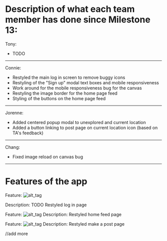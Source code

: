 # Description of what each team member has done since Milestone 13:


Tony:
- TODO


---

Connie:
- Restyled the main log in screen to remove buggy icons
- Restyling of the "Sign up" modal text boxes and mobile responsiveness
- Work around for the mobile responsiveness bug for the canvas
- Restyling the image border for the home page feed
- Styling of the buttons on the home page feed


---

Jorenne:
- Added centered popup modal to unexplored and current location
- Added a button linking to post page on current location icon (based on TA's feedback)


---

Chang:
- Fixed image reload on canvas bug


---


# Features of the app


Feature:
![alt_tag](/images/milestone14_login.jpg)

Description: TODO
Restyled log in page

Feature: 
![alt_tag](/images/milestone14_home.jpg)
Description: 
Restyled home feed page

Feature:
![alt_tag](/images/milestone14_create.jpg)
Description: 
Restyled make a post page




//add more
